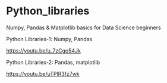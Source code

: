 # Python_libraries
Numpy, Pandas &amp; Matplotlib basics for Data Science beginners 


Python Libraries-1:
Numpy, Pandas

https://youtu.be/u_7zCgo54Jk

Python Libraries-2:
Pandas, matplotlib

https://youtu.be/uTPlR3fz7wk

